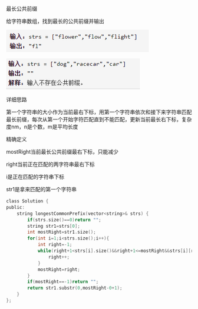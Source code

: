 最长公共前缀

给字符串数组，找到最长的公共前缀并输出

![img](image/1627223971923.png)

![img](image/1627223977876.png)

详细思路

第一个字符串的大小作为当前最右下标，用第一个字符串依次和接下来字符串匹配最长前缀，每次从第一个开始字符匹配直到不能匹配，更新当前最长右下标，复杂度nm，n是个数，m是平均长度

精确定义

mostRight当前最长公共前缀最右下标，只能减少

right当前正在匹配的两字符串最右下标

i是正在匹配的字符串下标

str1是拿来匹配的第一个字符串

```c
class Solution {
public:
    string longestCommonPrefix(vector<string>& strs) {
        if(strs.size()==0)return "";
        string str1=strs[0];
        int mostRight=str1.size();
        for(int i=1;i<strs.size();i++){
            int right=-1;
            while(right+1<strs[i].size()&&right+1<=mostRight&&strs[i][right+1]==str1[right+1]){
                right++;
            }
            mostRight=right;
        }
        if(mostRight==-1)return "";
        return str1.substr(0,mostRight-0+1);
    }
};
```





